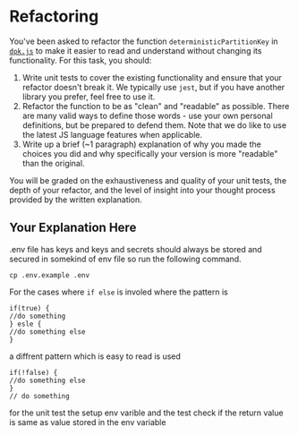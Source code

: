 # Refactoring

You've been asked to refactor the function `deterministicPartitionKey` in [`dpk.js`](dpk.js) to make it easier to read and understand without changing its functionality. For this task, you should:

1. Write unit tests to cover the existing functionality and ensure that your refactor doesn't break it. We typically use `jest`, but if you have another library you prefer, feel free to use it.
2. Refactor the function to be as "clean" and "readable" as possible. There are many valid ways to define those words - use your own personal definitions, but be prepared to defend them. Note that we do like to use the latest JS language features when applicable.
3. Write up a brief (~1 paragraph) explanation of why you made the choices you did and why specifically your version is more "readable" than the original.

You will be graded on the exhaustiveness and quality of your unit tests, the depth of your refactor, and the level of insight into your thought process provided by the written explanation.

## Your Explanation Here

.env file has keys and keys and secrets should always be stored and secured in somekind of env file
so run the following command.

`cp .env.example .env`

For the cases where `if else` is involed where the pattern is

```
if(true) {
//do something
} esle {
//do something else
}
```

a diffrent pattern which is easy to read is used

```
if(!false) {
//do something else
}
// do something
```

for the unit test the setup env varible and the test check if the return value is same as value stored in the env variable
